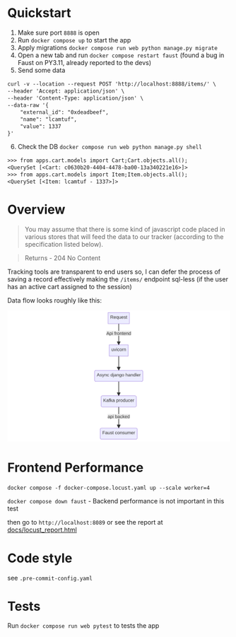 # Quickstart

1. Make sure port `8888` is open
2. Run `docker compose up` to start the app
3. Apply migrations `docker compose run web python manage.py migrate`
4. Open a new tab and run `docker compose restart faust` (found a bug in Faust on PY3.11, already reported to the devs)
5. Send some data

```
curl -v --location --request POST 'http://localhost:8888/items/' \
--header 'Accept: application/json' \
--header 'Content-Type: application/json' \
--data-raw '{
    "external_id": "0xdeadbeef",
    "name": "lcamtuf",
    "value": 1337
}'
```
6. Check the DB `docker compose run web python manage.py shell`


```
>>> from apps.cart.models import Cart;Cart.objects.all();
<QuerySet [<Cart: c0630b20-4404-4478-ba00-13a340221e16>]>
>>> from apps.cart.models import Item;Item.objects.all();
<QuerySet [<Item: lcamtuf - 1337>]>

```



# Overview

> You may assume that there is some kind of javascript code placed in various stores that
> will feed the data to our tracker (according to the specification listed below).

> Returns - 204 No Content

Tracking tools are transparent to end users so, I can defer the process of saving a record effectively making the `/items/` endpoint sql-less (if the user has an active cart assigned to the session)

Data flow looks roughly like this:

![diagram](docs/mermaid-diagram-2023-01-27-090650.png)


# Frontend Performance

`docker compose -f docker-compose.locust.yaml up --scale worker=4`

`docker compose down faust` - Backend performance is not important in this test
    
then go to `http://localhost:8089` or see the report at [docs/locust_report.html](docs/locust_report.html)

# Code style

see `.pre-commit-config.yaml`

# Tests

Run `docker compose run web pytest` to tests the app
